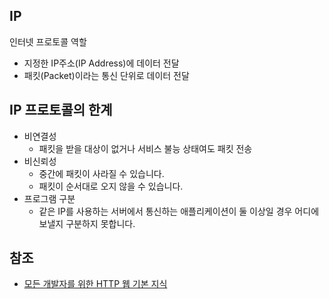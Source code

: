 ## IP
인터넷 프로토콜 역할
* 지정한 IP주소(IP Address)에 데이터 전달
* 패킷(Packet)이라는 통신 단위로 데이터 전달

## IP 프로토콜의 한계
* 비연결성
  * 패킷을 받을 대상이 없거나 서비스 불능 상태여도 패킷 전송
* 비신뢰성
  * 중간에 패킷이 사라질 수 있습니다.
  * 패킷이 순서대로 오지 않을 수 있습니다.
* 프로그램 구분
  * 같은 IP를 사용하는 서버에서 통신하는 애플리케이션이 둘 이상일 경우 어디에 보낼지 구분하지 못합니다.

## 참조
* [모든 개발자를 위한 HTTP 웹 기본 지식](https://www.inflearn.com/course/http-%EC%9B%B9-%EB%84%A4%ED%8A%B8%EC%9B%8C%ED%81%AC/dashboard)